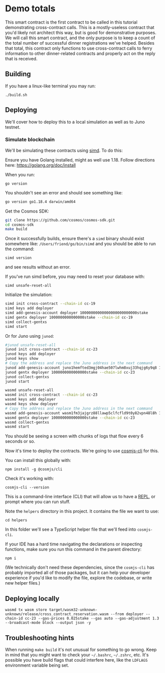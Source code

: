 # Demo totals

This smart contract is the first contract to be called in this tutorial demonstrating cross-contract calls. This is a mostly-useless contract that you'd likely not architect this way, but is good for demonstrative purposes. We will call this smart contract, and the only purpose is to keep a count of the total number of successful dinner registrations we've helped. Besides that total, this contract only functions to use cross-contract calls to ferry information to other dinner-related contracts and properly act on the reply that is received.

## Building

If you have a linux-like terminal you may run:

    ./build.sh

## Deploying

We'll cover how to deploy this to a local simulation as well as to Juno testnet.

### Simulate blockchain

We'll be simulating these contracts using [simd](). To do this:

Ensure you have Golang installed, might as well use 1.18. Follow directions here:
https://golang.org/doc/install

When you run:

    go version

You shouldn't see an error and should see something like:

```sh
go version go1.18.4 darwin/amd64
```

Get the Cosmos SDK:

```sh
git clone https://github.com/cosmos/cosmos-sdk.git
cd cosmos-sdk
make build
```

Once it successfully builds, ensure there's a `simd` binary should exist somewhere like: `/Users/friend/go/bin/simd` and you should be able to run the command:

    simd version

and see results without an error.

If you've run simd before, you may need to reset your database with:

    simd unsafe-reset-all

Initialize the simulation:

```sh
simd init cross-contract --chain-id cc-19
simd keys add deployer
simd add-genesis-account deployer 10000000000000000000000000stake
simd gentx deployer 1000000000000000stake --chain-id cc-19
simd collect-gentxs
simd start
```

Or for Juno using `junod`:

```sh
#junod unsafe-reset-all
junod init cross-contract --chain-id cc-23
junod keys add deployer
junod keys show
# Copy the address and replace the Juno address in the next command
junod add-genesis-account juno1hemfted3mgj04hae507lwhm8xuj33hqjg6y9q8 10000000000000000000000000stake
junod gentx deployer 1000000000000000stake --chain-id cc-23
junod collect-gentxs
junod start
```

```sh
wasmd unsafe-reset-all
wasmd init cross-contract --chain-id cc-23
wasmd keys add deployer
wasmd keys show deployer
# Copy the address and replace the Juno address in the next command
wasmd add-genesis-account wasm1fm3jajgrz88llawp5clfcfld9t0y82vpn48l8h 10000000000000000000000000stake
wasmd gentx deployer 1000000000000000stake --chain-id cc-23
wasmd collect-gentxs
wasmd start
```

You should be seeing a screen with chunks of logs that flow every 6 seconds or so.

Now it's time to deploy the contracts. We're going to use [cosmjs-cli](https://www.npmjs.com/package/@cosmjs/cli) for this.

You can install this globally with:

    npm install -g @cosmjs/cli

Check it's working with:

    cosmjs-cli --version

This is a command-line interface (CLI) that will allow us to have a [REPL](https://en.wikipedia.org/wiki/Read%E2%80%93eval%E2%80%93print_loop), or prompt where you can run stuff.

Note the `helpers` directory in this project. It contains the file we want to use:

    cd helpers

In this folder we'll see a TypeScript helper file that we'll feed into `cosmjs-cli`.

If your IDE has a hard time navigating the declarations or inspecting functions, make sure you run this command in the parent directory:

    npm i

(We technically don't need these dependencies, since the `cosmjs-cli` has probably imported all of those packages, but it can help your developer experience if you'd like to modify the file, explore the codebase, or write new helper files.)

## Deploying locally

```shell
wasmd tx wasm store target/wasm32-unknown-unknown/release/cross_contract_reservation.wasm --from deployer --chain-id cc-23 --gas-prices 0.025stake --gas auto --gas-adjustment 1.3 --broadcast-mode block --output json -y
```

## Troubleshooting hints

When running `make build` it's not unusual for something to go wrong. Keep in mind that you might want to check your `~/.bashrc`, `~/.zshrc`, etc. It's possible you have build flags that could interfere here, like the `LDFLAGS` environment variable being set.